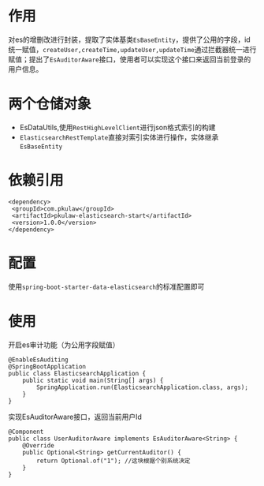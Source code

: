 # 作用
对es的增删改进行封装，提取了实体基类`EsBaseEntity`，提供了公用的字段，id统一赋值，`createUser,createTime,updateUser,updateTime`通过拦截器统一进行赋值；提出了`EsAuditorAware`接口，使用者可以实现这个接口来返回当前登录的用户信息。
# 两个仓储对象
* EsDataUtils,使用`RestHighLevelClient`进行json格式索引的构建
* `ElasticsearchRestTemplate`直接对索引实体进行操作，实体继承`EsBaseEntity`

# 依赖引用
```
<dependency>
 <groupId>com.pkulaw</groupId>
 <artifactId>pkulaw-elasticsearch-start</artifactId>
 <version>1.0.0</version>
</dependency>
```
# 配置
使用`spring-boot-starter-data-elasticsearch`的标准配置即可
# 使用
开启es审计功能（为公用字段赋值）
```
@EnableEsAuditing
@SpringBootApplication
public class ElasticsearchApplication {
    public static void main(String[] args) {
        SpringApplication.run(ElasticsearchApplication.class, args);
    }
}
```
实现EsAuditorAware接口，返回当前用户Id
```
@Component
public class UserAuditorAware implements EsAuditorAware<String> {
    @Override
    public Optional<String> getCurrentAuditor() {
        return Optional.of("1"); //这块根据个别系统决定
    }
}
```
